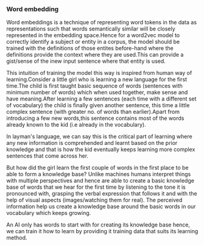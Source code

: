 
### Word embedding

Word embeddings is a technique of representing word tokens in the data as representations such that words semantically similar will be closely represented in the embedding space.Hence for a word2vec model to correctly identify a subject or entity in a corpus, the model should be trained with the definitions of those entites before-hand where the definitions provide the context where they are used.This can provide a gist/sense of the inew input sentence where that entity is used.


This intuition of training the model this way is inspired from human way of learning.Consider a little girl who is learning a new language for the first time.The child is first taught basic sequence of words (sentences with minimum number of words) which when used together, make sense and have meaning.After learning a few sentences (each time with a different set of  vocabulary) the child is finally given another sentence, this time a little complex sentence (with greater no. of  words than earlier).Apart from introducing a few new words,this sentence contains most of the words already known to the kid (i.e already in the vocabulary). 

In layman's language, we can say this is the critical part of learning where any new information is comprehended and learnt based on the prior knowledge and that is how the kid eventually keeps learning more complex sentences that come across her.

But how did the girl learn the first couple of words in the first place to be able to form a knowledge base?
Unlike machines humans interpret things with multiple perspectives and hence are able to create a basic knowledge base of words that we hear for the first time by listening to the tone it is pronounced with, grasping the verbal expression that follows it and with the help of visual aspects (images/watching them for real). The perceived information help us create a knowledge base around the basic words in our vocabulary which keeps growing.

An AI only has words to start with for creating its knowledge base hence, we can train it how to learn by providing it training data that suits its learning method.
